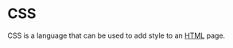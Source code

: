 # CSS
CSS is a language that can be used to add style to an [HTML](/wiki/HTML) page.































































































































































































































































